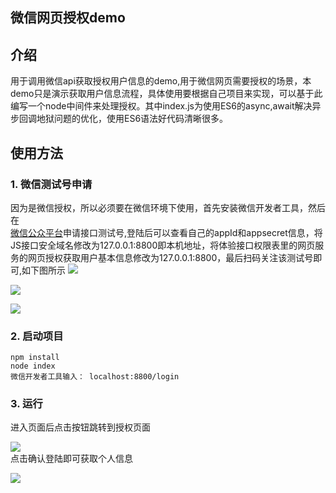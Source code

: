 微信网页授权demo
---
## 介绍
用于调用微信api获取授权用户信息的demo,用于微信网页需要授权的场景，本demo只是演示获取用户信息流程，具体使用要根据自己项目来实现，可以基于此编写一个node中间件来处理授权。其中index.js为使用ES6的async,await解决异步回调地狱问题的优化，使用ES6语法好代码清晰很多。

## 使用方法
### 1. 微信测试号申请
因为是微信授权，所以必须要在微信环境下使用，首先安装微信开发者工具，然后在<br />[微信公众平台](https://mp.weixin.qq.com/debug/cgi-bin/sandbox?t=sandbox/login)申请接口测试号,登陆后可以查看自己的appId和appsecret信息，将JS接口安全域名修改为127.0.0.1:8800即本机地址，将体验接口权限表里的网页服务的网页授权获取用户基本信息修改为127.0.0.1:8800，最后扫码关注该测试号即可,如下图所示
![](https://github.com/wangfengyuan/wxAuthorize/raw/master/images/appId信息.PNG)

![](https://github.com/wangfengyuan/wxAuthorize/raw/master/images/修改回调页面域名.PNG)

![](https://github.com/wangfengyuan/wxAuthorize/raw/master/images/关注测试号.PNG)

### 2. 启动项目
```
npm install
node index
微信开发者工具输入： localhost:8800/login
```
### 3. 运行
<p>进入页面后点击按钮跳转到授权页面

![](https://github.com/wangfengyuan/wxAuthorize/raw/master/images/微信授权页面.PNG)<br />
点击确认登陆即可获取个人信息

![](https://github.com/wangfengyuan/wxAuthorize/raw/master/images/个人信息.PNG)</p>
